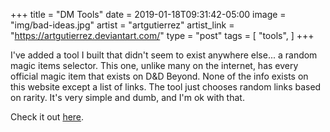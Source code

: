 +++
title = "DM Tools"
date = 2019-01-18T09:31:42-05:00
image = "img/bad-ideas.jpg"
artist = "artgutierrez"
artist_link = "https://artgutierrez.deviantart.com/"
type = "post"
tags = [
    "tools",
 ]
+++


I've added a tool I built that didn't seem to exist anywhere else... a random magic items selector.  This one, unlike many on the internet, has every official magic item that exists on D&D Beyond.  None of the info exists on this website except a list of links.  The tool just chooses random links based on rarity.  It's very simple and dumb, and I'm ok with that.

Check it out [here](https://noxp.io/tools/magic-items).